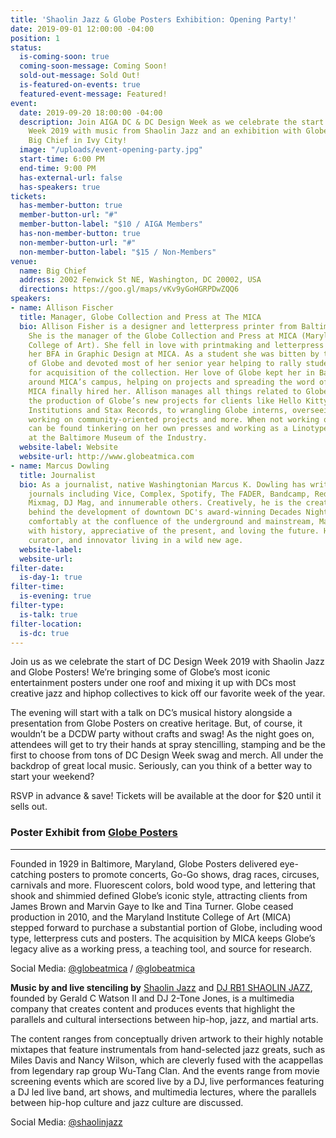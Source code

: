 ```yaml
---
title: 'Shaolin Jazz & Globe Posters Exhibition: Opening Party!'
date: 2019-09-01 12:00:00 -04:00
position: 1
status:
  is-coming-soon: true
  coming-soon-message: Coming Soon!
  sold-out-message: Sold Out!
  is-featured-on-events: true
  featured-event-message: Featured!
event:
  date: 2019-09-20 18:00:00 -04:00
  description: Join AIGA DC & DC Design Week as we celebrate the start of DC Design
    Week 2019 with music from Shaolin Jazz and an exhibition with Globe Posters at
    Big Chief in Ivy City!
  image: "/uploads/event-opening-party.jpg"
  start-time: 6:00 PM
  end-time: 9:00 PM
  has-external-url: false
  has-speakers: true
tickets:
  has-member-button: true
  member-button-url: "#"
  member-button-label: "$10 / AIGA Members"
  has-non-member-button: true
  non-member-button-url: "#"
  non-member-button-label: "$15 / Non-Members"
venue:
  name: Big Chief
  address: 2002 Fenwick St NE, Washington, DC 20002, USA
  directions: https://goo.gl/maps/vKv9yGoHGRPDwZQQ6
speakers:
- name: Allison Fischer
  title: Manager, Globe Collection and Press at The MICA
  bio: Allison Fisher is a designer and letterpress printer from Baltimore, Maryland.
    She is the manager of the Globe Collection and Press at MICA (Maryland Institute
    College of Art). She fell in love with printmaking and letterpress while earning
    her BFA in Graphic Design at MICA. As a student she was bitten by the DayGlo love
    of Globe and devoted most of her senior year helping to rally student support
    for acquisition of the collection. Her love of Globe kept her in Baltimore, lurking
    around MICA’s campus, helping on projects and spreading the word of Globe until
    MICA finally hired her. Allison manages all things related to Globe at MICA from
    the production of Globe’s new projects for clients like Hello Kitty, Smithsonian
    Institutions and Stax Records, to wrangling Globe interns, overseeing archiving,
    working on community-oriented projects and more. When not working on Globe Allison
    can be found tinkering on her own presses and working as a Linotype apprentice
    at the Baltimore Museum of the Industry.
  website-label: Website
  website-url: http://www.globeatmica.com
- name: Marcus Dowling
  title: Journalist
  bio: As a journalist, native Washingtonian Marcus K. Dowling has written for print
    journals including Vice, Complex, Spotify, The FADER, Bandcamp, Red Bull Magazine,
    Mixmag, DJ Mag, and innumerable others. Creatively, he is the creative curator
    behind the development of downtown DC's award-winning Decades Nightclub. Sitting
    comfortably at the confluence of the underground and mainstream, Marcus is obsessed
    with history, appreciative of the present, and loving the future. He is a creator,
    curator, and innovator living in a wild new age.
  website-label: 
  website-url: 
filter-date:
  is-day-1: true
filter-time:
  is-evening: true
filter-type:
  is-talk: true
filter-location:
  is-dc: true
---
```


Join us as we celebrate the start of DC Design Week 2019 with Shaolin Jazz and Globe Posters! We’re bringing some of Globe’s most iconic entertainment posters under one roof and mixing it up with DCs most creative jazz and hiphop collectives to kick off our favorite week of the year.

The evening will start with a talk on DC’s musical history alongside a presentation from Globe Posters on creative heritage. But, of course, it wouldn’t be a DCDW party without crafts and swag! As the night goes on, attendees will get to try their hands at spray stencilling, stamping and be the first to choose from tons of DC Design Week swag and merch. All under the backdrop of great local music. Seriously, can you think of a better way to start your weekend?

RSVP in advance & save! Tickets will be available at the door for $20 until it sells out. 


### Poster Exhibit from [Globe Posters](http://www.globeatmica.com)
---

Founded in 1929 in Baltimore, Maryland, Globe Posters delivered eye-catching posters to promote concerts, Go-Go shows, drag races, circuses, carnivals and more. Fluorescent colors, bold wood type, and lettering that shook and shimmied defined Globe’s iconic style, attracting clients from James Brown and Marvin Gaye to Ike and Tina Turner. Globe ceased production in 2010, and the Maryland Institute College of Art (MICA) stepped forward to purchase a substantial portion of Globe, including wood type, letterpress cuts and posters. The acquisition by MICA keeps Globe’s legacy alive as a working press, a teaching tool, and source for research. 

Social Media: <i class="fab fa-instagram"></i> [@globeatmica](https://www.instagram.com/globeatmica/) / <i class="fab fa-twitter"></i> [@globeatmica](https://twitter.com/globeatmica)

**Music by and live stenciling by** [Shaolin Jazz](http://www.shaolinjazz.com) and [DJ RB1 SHAOLIN JAZZ](https://www.facebook.com/RonBrown.aka.DJ.RBI), founded by Gerald C Watson II and DJ 2-Tone Jones, is a multimedia company that creates content and produces events that highlight the parallels and cultural intersections between hip-hop, jazz, and martial arts.

The content ranges from conceptually driven artwork to their highly notable mixtapes that feature instrumentals from hand-selected jazz greats, such as Miles Davis and Nancy Wilson, which are cleverly fused with the acappellas from legendary rap group Wu-Tang Clan.  And the events range from movie screening events which are scored live by a DJ, live performances featuring a DJ led live band, art shows, and multimedia lectures, where the parallels between hip-hop culture and jazz culture are discussed.

Social Media: <i class="fab fa-instagram"></i> [@shaolinjazz](https://www.instagram.com/shaolinjazz/)
